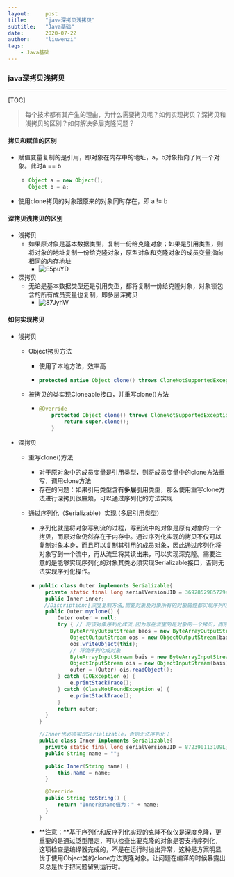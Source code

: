 ```yaml
---
layout:     post
title:      "java深拷贝浅拷贝"
subtitle:   "Java基础"
date:       2020-07-22
author:     "liuwenzi"
tags:
    - Java基础
---
```

### java深拷贝浅拷贝

------

[TOC]

>每个技术都有其产生的理由，为什么需要拷贝呢？如何实现拷贝？深拷贝和浅拷贝的区别？如何解决多层克隆问题？

#### 拷贝和赋值的区别

- 赋值变量复制的是引用，即对象在内存中的地址，a，b对象指向了同一个对象。此时a == b

  - ```java
    Object a = new Object();
    Object b = a;
    ```

- 使用clone拷贝的对象跟原来的对象同时存在，即 a  !=  b

#### 深拷贝浅拷贝的区别

- 浅拷贝
  - 如果原对象是基本数据类型，复制一份给克隆对象；如果是引用类型，则将对象的地址复制一份给克隆对象，原型对象和克隆对象的成员变量指向相同的内存地址
    - ![E5puYD](https://cdn.jsdelivr.net/gh/Lanternliu/pic@master/uPic/E5puYD.png)
- 深拷贝
  - 无论是基本数据类型还是引用类型，都将复制一份给克隆对象，对象锁包含的所有成员变量也复制，即多层深拷贝
    - ![87JyhW](https://cdn.jsdelivr.net/gh/Lanternliu/pic@master/uPic/87JyhW.png)

#### 如何实现拷贝

- 浅拷贝

  - Object拷贝方法

    - 使用了本地方法，效率高

    - ```java
      protected native Object clone() throws CloneNotSupportedException;
      ```

  - 被拷贝的类实现Cloneable接口，并重写clone()方法

    - ```java
      @Override
          protected Object clone() throws CloneNotSupportedException {
              return super.clone();
          }
      ```

- 深拷贝

  - 重写clone()方法

    - 对于原对象中的成员变量是引用类型，则将成员变量中的clone方法重写，调用clone方法
    - 存在的问题：如果引用类型含有**多层**引用类型，那么使用重写clone方法进行深拷贝很麻烦，可以通过序列化的方法实现

  - 通过序列化（Serializable）实现  (多层引用类型)

    - 序列化就是将对象写到流的过程，写到流中的对象是原有对象的一个拷贝，而原对象仍然存在于内存中。通过序列化实现的拷贝不仅可以复制对象本身，而且可以复制其引用的成员对象，因此通过序列化将对象写到一个流中，再从流里将其读出来，可以实现深克隆。需要注意的是能够实现序列化的对象其类必须实现Serializable接口，否则无法实现序列化操作。

    - ```java
      public class Outer implements Serializable{
        private static final long serialVersionUID = 369285298572941L;  //最好是显式声明ID
        public Inner inner;
      　//Discription:[深度复制方法,需要对象及对象所有的对象属性都实现序列化]
        public Outer myclone() {
            Outer outer = null;
            try { // 将该对象序列化成流,因为写在流里的是对象的一个拷贝，而原对象仍然存在于JVM里面。所以利用这个特性可以实现对象的深拷贝
                ByteArrayOutputStream baos = new ByteArrayOutputStream();
                ObjectOutputStream oos = new ObjectOutputStream(baos);
                oos.writeObject(this);
      　　　　　　// 将流序列化成对象
                ByteArrayInputStream bais = new ByteArrayInputStream(baos.toByteArray());
                ObjectInputStream ois = new ObjectInputStream(bais);
                outer = (Outer) ois.readObject();
            } catch (IOException e) {
                e.printStackTrace();
            } catch (ClassNotFoundException e) {
                e.printStackTrace();
            }
            return outer;
        }
      }
      
      //Inner也必须实现Serializable，否则无法序列化：
      public class Inner implements Serializable{
        private static final long serialVersionUID = 872390113109L; //最好是显式声明ID
        public String name = "";
      
        public Inner(String name) {
            this.name = name;
        }
      
        @Override
        public String toString() {
            return "Inner的name值为：" + name;
        }
      }
      ```

    - **注意：**基于序列化和反序列化实现的克隆不仅仅是深度克隆，更重要的是通过泛型限定，可以检查出要克隆的对象是否支持序列化，这项检查是编译器完成的，不是在运行时抛出异常，这种是方案明显优于使用Object类的clone方法克隆对象。让问题在编译的时候暴露出来总是优于把问题留到运行时。
